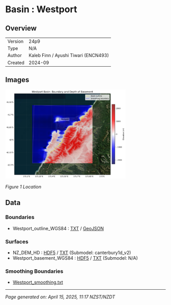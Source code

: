 # Basin : Westport

## Overview
|         |                     |
|---------|---------------------|
| Version | 24p9           |
| Type    | N/A        |
| Author  | Kaleb Finn / Ayushi Tiwari (ENCN493)            |
| Created | 2024-09           |


## Images
<a href="../images/regional/Westport_basin_map.png"><img src="../images/regional/Westport_basin_map.png" width="75%"></a>

*Figure 1 Location*


## Data
### Boundaries
- Westport_outline_WGS84 : [TXT](../../velocity_modelling/data/regional/Westport/Westport_outline_WGS84.txt) / [GeoJSON](../../velocity_modelling/data/regional/Westport/Westport_outline_WGS84.geojson)

### Surfaces
- NZ_DEM_HD : [HDF5](../../velocity_modelling/data/global/surface/NZ_DEM_HD.h5) / [TXT](../../velocity_modelling/data/global/surface/NZ_DEM_HD.in) (Submodel: canterbury1d_v2)
- Westport_basement_WGS84 : [HDF5](../../velocity_modelling/data/regional/Westport/Westport_basement_WGS84.h5) / [TXT](../../velocity_modelling/data/regional/Westport/Westport_basement_WGS84.in) (Submodel: N/A)

### Smoothing Boundaries
- [Westport_smoothing.txt](../../velocity_modelling/data/regional/Westport/Westport_smoothing.txt)

---
*Page generated on: April 15, 2025, 11:17 NZST/NZDT*
